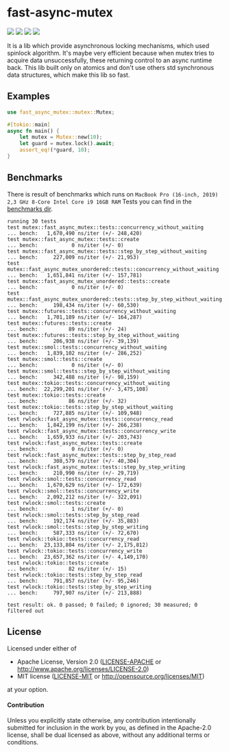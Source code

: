 # fast-async-mutex
[![](https://github.com/Mnwa/fast-async-mutex/workflows/build/badge.svg?branch=master)](https://github.com/Mnwa/fast-async-mutex/actions?query=workflow%3Abuild)
[![](https://docs.rs/fast-async-mutex/badge.svg)](https://docs.rs/fast-async-mutex/)
[![](https://img.shields.io/crates/v/fast-async-mutex.svg)](https://crates.io/crates/fast-async-mutex)
[![](https://img.shields.io/crates/d/fast-async-mutex.svg)](https://crates.io/crates/fast-async-mutex)

It is a lib which provide asynchronous locking mechanisms, which used spinlock algorithm.
It's maybe very efficient because when mutex tries to acquire data unsuccessfully, these returning control to an async runtime back.
This lib built only on atomics and don't use others std synchronous data structures, which make this lib so fast.

## Examples

```rust
use fast_async_mutex::mutex::Mutex;

#[tokio::main]
async fn main() {
    let mutex = Mutex::new(10);
    let guard = mutex.lock().await;
    assert_eq!(*guard, 10);
}
```

## Benchmarks

There is result of benchmarks which runs on `MacBook Pro (16-inch, 2019) 2,3 GHz 8-Core Intel Core i9 16GB RAM`
Tests you can find in the [benchmarks dir](benchmarks).
```
running 30 tests
test mutex::fast_async_mutex::tests::concurrency_without_waiting            ... bench:   1,670,490 ns/iter (+/- 248,420)
test mutex::fast_async_mutex::tests::create                                 ... bench:           0 ns/iter (+/- 0)
test mutex::fast_async_mutex::tests::step_by_step_without_waiting           ... bench:     227,009 ns/iter (+/- 21,953)
test mutex::fast_async_mutex_unordered::tests::concurrency_without_waiting  ... bench:   1,651,841 ns/iter (+/- 157,781)
test mutex::fast_async_mutex_unordered::tests::create                       ... bench:           0 ns/iter (+/- 0)
test mutex::fast_async_mutex_unordered::tests::step_by_step_without_waiting ... bench:     198,434 ns/iter (+/- 60,530)
test mutex::futures::tests::concurrency_without_waiting                     ... bench:   1,701,189 ns/iter (+/- 164,287)
test mutex::futures::tests::create                                          ... bench:          89 ns/iter (+/- 24)
test mutex::futures::tests::step_by_step_without_waiting                    ... bench:     206,938 ns/iter (+/- 39,139)
test mutex::smol::tests::concurrency_without_waiting                        ... bench:   1,839,102 ns/iter (+/- 286,252)
test mutex::smol::tests::create                                             ... bench:           0 ns/iter (+/- 0)
test mutex::smol::tests::step_by_step_without_waiting                       ... bench:     342,488 ns/iter (+/- 98,159)
test mutex::tokio::tests::concurrency_without_waiting                       ... bench:  22,299,201 ns/iter (+/- 3,475,108)
test mutex::tokio::tests::create                                            ... bench:          86 ns/iter (+/- 32)
test mutex::tokio::tests::step_by_step_without_waiting                      ... bench:     727,885 ns/iter (+/- 109,948)
test rwlock::fast_async_mutex::tests::concurrency_read                      ... bench:   1,842,199 ns/iter (+/- 266,238)
test rwlock::fast_async_mutex::tests::concurrency_write                     ... bench:   1,659,933 ns/iter (+/- 203,743)
test rwlock::fast_async_mutex::tests::create                                ... bench:           0 ns/iter (+/- 0)
test rwlock::fast_async_mutex::tests::step_by_step_read                     ... bench:     308,579 ns/iter (+/- 40,304)
test rwlock::fast_async_mutex::tests::step_by_step_writing                  ... bench:     210,990 ns/iter (+/- 29,719)
test rwlock::smol::tests::concurrency_read                                  ... bench:   1,670,629 ns/iter (+/- 172,639)
test rwlock::smol::tests::concurrency_write                                 ... bench:   2,092,212 ns/iter (+/- 322,091)
test rwlock::smol::tests::create                                            ... bench:           1 ns/iter (+/- 0)
test rwlock::smol::tests::step_by_step_read                                 ... bench:     192,174 ns/iter (+/- 35,883)
test rwlock::smol::tests::step_by_step_writing                              ... bench:     587,333 ns/iter (+/- 72,670)
test rwlock::tokio::tests::concurrency_read                                 ... bench:  23,133,804 ns/iter (+/- 2,175,812)
test rwlock::tokio::tests::concurrency_write                                ... bench:  23,657,362 ns/iter (+/- 4,149,170)
test rwlock::tokio::tests::create                                           ... bench:          82 ns/iter (+/- 15)
test rwlock::tokio::tests::step_by_step_read                                ... bench:     791,857 ns/iter (+/- 95,246)
test rwlock::tokio::tests::step_by_step_writing                             ... bench:     797,907 ns/iter (+/- 213,888)

test result: ok. 0 passed; 0 failed; 0 ignored; 30 measured; 0 filtered out
```

## License

Licensed under either of

 * Apache License, Version 2.0 ([LICENSE-APACHE](LICENSE-APACHE) or http://www.apache.org/licenses/LICENSE-2.0)
 * MIT license ([LICENSE-MIT](LICENSE-MIT) or http://opensource.org/licenses/MIT)

at your option.

#### Contribution

Unless you explicitly state otherwise, any contribution intentionally submitted
for inclusion in the work by you, as defined in the Apache-2.0 license, shall be
dual licensed as above, without any additional terms or conditions.
